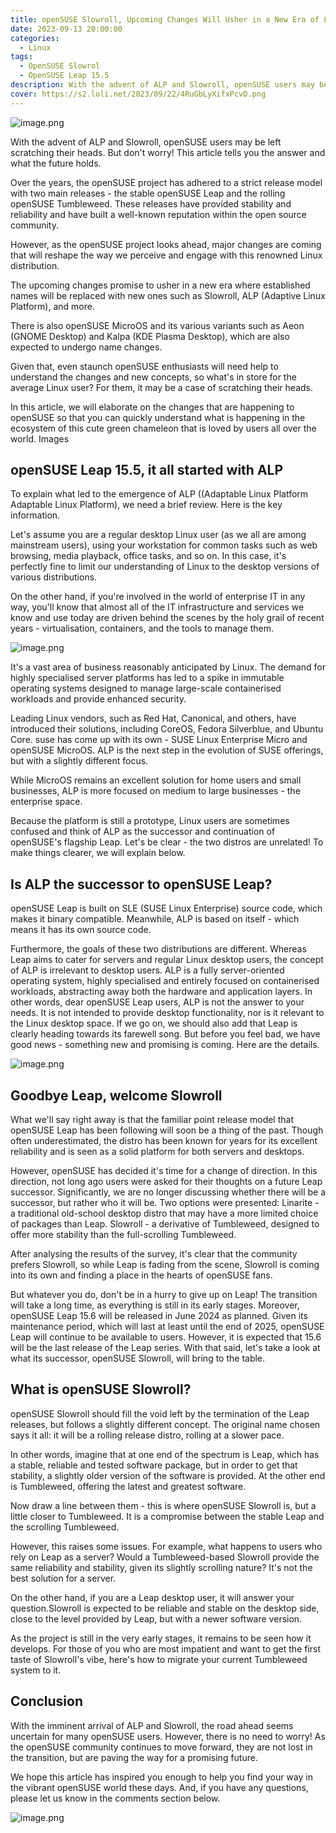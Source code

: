 ```yaml
---
title: openSUSE Slowroll, Upcoming Changes Will Usher in a New Era of Linux
date: 2023-09-13 20:00:00
categories:
  - Linux
tags:
  - OpenSUSE Slowrol
  - OpenSUSE Leap 15.5
description: With the advent of ALP and Slowroll, openSUSE users may be left scratching their heads.But don't worry! This article tells you the answer and what the future holds.
cover: https://s2.loli.net/2023/09/22/4RuGbLyXifxPcvD.png
---
```

![image.png](https://s2.loli.net/2023/09/22/sP8b2aOf75wVEeD.png)

With the advent of ALP and Slowroll, openSUSE users may be left scratching their heads. But don't worry! This article tells you the answer and what the future holds.

Over the years, the openSUSE project has adhered to a strict release model with two main releases - the stable openSUSE Leap and the rolling openSUSE Tumbleweed.
These releases have provided stability and reliability and have built a well-known reputation within the open source community.

However, as the openSUSE project looks ahead, major changes are coming that will reshape the way we perceive and engage with this renowned Linux distribution.

The upcoming changes promise to usher in a new era where established names will be replaced with new ones such as Slowroll, ALP (Adaptive Linux Platform), and more.

There is also openSUSE MicroOS and its various variants such as Aeon (GNOME Desktop) and Kalpa (KDE Plasma Desktop), which are also expected to undergo name changes.

Given that, even staunch openSUSE enthusiasts will need help to understand the changes and new concepts, so what's in store for the average Linux user? For them, it may be a case of scratching their heads.

In this article, we will elaborate on the changes that are happening to openSUSE so that you can quickly understand what is happening in the ecosystem of this cute green chameleon that is loved by users all over the world.
Images

## openSUSE Leap 15.5, it all started with ALP

To explain what led to the emergence of ALP ((Adaptable Linux Platform Adaptable Linux Platform), we need a brief review. Here is the key information.

Let's assume you are a regular desktop Linux user (as we all are among mainstream users), using your workstation for common tasks such as web browsing, media playback, office tasks, and so on. In this case, it's perfectly fine to limit our understanding of Linux to the desktop versions of various distributions.

On the other hand, if you're involved in the world of enterprise IT in any way, you'll know that almost all of the IT infrastructure and services we know and use today are driven behind the scenes by the holy grail of recent years - virtualisation, containers, and the tools to manage them.

![image.png](https://s2.loli.net/2023/09/22/iEBKVz8fwJ2FMhk.png)

It's a vast area of business reasonably anticipated by Linux. The demand for highly specialised server platforms has led to a spike in immutable operating systems designed to manage large-scale containerised workloads and provide enhanced security.

Leading Linux vendors, such as Red Hat, Canonical, and others, have introduced their solutions, including CoreOS, Fedora Silverblue, and Ubuntu Core. suse has come up with its own - SUSE Linux Enterprise Micro and openSUSE MicroOS.
ALP is the next step in the evolution of SUSE offerings, but with a slightly different focus.

While MicroOS remains an excellent solution for home users and small businesses, ALP is more focused on medium to large businesses - the enterprise space.

Because the platform is still a prototype, Linux users are sometimes confused and think of ALP as the successor and continuation of openSUSE's flagship Leap. Let's be clear - the two distros are unrelated! To make things clearer, we will explain below.

## Is ALP the successor to openSUSE Leap?

openSUSE Leap is built on SLE (SUSE Linux Enterprise) source code, which makes it binary compatible. Meanwhile, ALP is based on itself - which means it has its own source code.

Furthermore, the goals of these two distributions are different. Whereas Leap aims to cater for servers and regular Linux desktop users, the concept of ALP is irrelevant to desktop users.
ALP is a fully server-oriented operating system, highly specialised and entirely focused on containerised workloads, abstracting away both the hardware and application layers.
In other words, dear openSUSE Leap users, ALP is not the answer to your needs. It is not intended to provide desktop functionality, nor is it relevant to the Linux desktop space.
If we go on, we should also add that Leap is clearly heading towards its farewell song. But before you feel bad, we have good news - something new and promising is coming. Here are the details.

![image.png](https://s2.loli.net/2023/09/22/aNuycqSfTO1QKvJ.png)

## Goodbye Leap, welcome Slowroll

What we'll say right away is that the familiar point release model that openSUSE Leap has been following will soon be a thing of the past. Though often underestimated, the distro has been known for years for its excellent reliability and is seen as a solid platform for both servers and desktops.

However, openSUSE has decided it's time for a change of direction. In this direction, not long ago users were asked for their thoughts on a future Leap successor. Significantly, we are no longer discussing whether there will be a successor, but rather who it will be. Two options were presented:
Linarite - a traditional old-school desktop distro that may have a more limited choice of packages than Leap.
Slowroll - a derivative of Tumbleweed, designed to offer more stability than the full-scrolling Tumbleweed.

After analysing the results of the survey, it's clear that the community prefers Slowroll, so while Leap is fading from the scene, Slowroll is coming into its own and finding a place in the hearts of openSUSE fans.

But whatever you do, don't be in a hurry to give up on Leap! The transition will take a long time, as everything is still in its early stages. Moreover, openSUSE Leap 15.6 will be released in June 2024 as planned.
Given its maintenance period, which will last at least until the end of 2025, openSUSE Leap will continue to be available to users. However, it is expected that 15.6 will be the last release of the Leap series. With that said, let's take a look at what its successor, openSUSE Slowroll, will bring to the table.

## What is openSUSE Slowroll?

openSUSE Slowroll should fill the void left by the termination of the Leap releases, but follows a slightly different concept. The original name chosen says it all: it will be a rolling release distro, rolling at a slower pace.

In other words, imagine that at one end of the spectrum is Leap, which has a stable, reliable and tested software package, but in order to get that stability, a slightly older version of the software is provided. At the other end is Tumbleweed, offering the latest and greatest software.

Now draw a line between them - this is where openSUSE Slowroll is, but a little closer to Tumbleweed. It is a compromise between the stable Leap and the scrolling Tumbleweed.

However, this raises some issues. For example, what happens to users who rely on Leap as a server? Would a Tumbleweed-based Slowroll provide the same reliability and stability, given its slightly scrolling nature? It's not the best solution for a server.

On the other hand, if you are a Leap desktop user, it will answer your question.Slowroll is expected to be reliable and stable on the desktop side, close to the level provided by Leap, but with a newer software version.

As the project is still in the very early stages, it remains to be seen how it develops. For those of you who are most impatient and want to get the first taste of Slowroll's vibe, here's how to migrate your current Tumbleweed system to it.

## Conclusion

With the imminent arrival of ALP and Slowroll, the road ahead seems uncertain for many openSUSE users. However, there is no need to worry! As the openSUSE community continues to move forward, they are not lost in the transition, but are paving the way for a promising future.

We hope this article has inspired you enough to help you find your way in the vibrant openSUSE world these days. And, if you have any questions, please let us know in the comments section below.

![image.png](https://s2.loli.net/2023/09/22/TFRsZrtQ6C8Pzi3.png)
